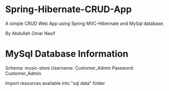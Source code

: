 # Spring-Hibernate-CRUD-App
A simple CRUD Web App using Spring MVC-Hibernate and MySql database.

By Abdullah Omar Nasif


# MySql Database Information
Schema: music-store
Username: Customer_Admin
Password: Customer_Admin

Import resources available into "sql data" folder